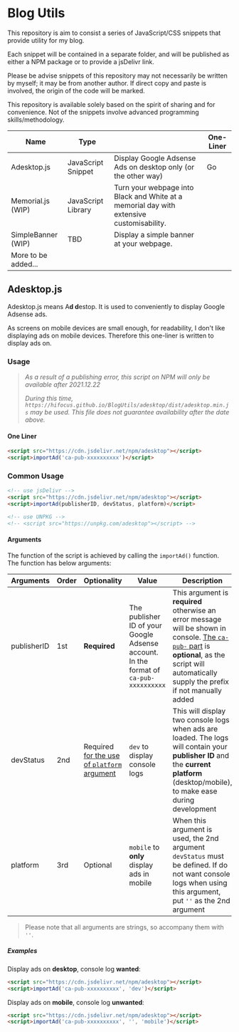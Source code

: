 # Blog Utils

This repository is aim to consist a series of JavaScript/CSS snippets that provide utility for my blog.

Each snippet will be contained in a separate folder, and will be published as either a NPM package or to provide a jsDelivr link.

Please be advise snippets of this repository may not necessarily be written by myself; it may be from another author. If direct copy and paste is involved, the origin of the code will be marked. 

This repository is available solely based on the spirit of sharing and for convenience. Not of the snippets involve advanced programming skills/methodology.

| Name                | Type               |                                                              | One-Liner |
| ------------------- | ------------------ | ------------------------------------------------------------ | --------- |
| Adesktop.js         | JavaScript Snippet | Display Google Adsense Ads on desktop only (or the other way) | Go        |
| Memorial.js (WIP)   | JavaScript Library | Turn your webpage into Black and White at a memorial day with extensive customisability. |           |
| SimpleBanner (WIP)  | TBD                | Display a simple banner at your webpage.                     |           |
| More to be added... |                    |                                                              |           |

## Adesktop.js

Adesktop.js means A**d d**estop. It is used to conveniently to display Google Adsense ads.

As screens on mobile devices are small enough, for readability, I don't like displaying ads on mobile devices. Therefore this one-liner is written to display ads on.

### Usage

> *As a result of a publishing error, this script on NPM will only be available after 2021.12.22*
>
> *During this time, `https://hifocus.github.io/BlogUtils/adesktop/dist/adesktop.min.js` may be used. This file does not guarantee availability after the date above.*

#### One Liner

```html
<script src="https://cdn.jsdelivr.net/npm/adesktop"></script>
<script>importAd('ca-pub-xxxxxxxxxx')</script>
```

### Common Usage

```html
<!-- use jsDelivr -->
<script src="https://cdn.jsdelivr.net/npm/adesktop"></script>
<script>importAd(publisherID, devStatus, platform)</script>

<!-- use UNPKG -->
<!-- <script src="https://unpkg.com/adesktop"></script> -->
```
#### Arguments

The function of the script is achieved by calling the `importAd()` function. The function has below arguments:

| Arguments   | Order | Optionality                                        | Value                                                        | Description                                                  |
| ----------- | ----- | -------------------------------------------------- | ------------------------------------------------------------ | ------------------------------------------------------------ |
| publisherID | 1st   | **Required**                                       | The publisher ID of your Google Adsense account. In the format of `ca-pub-xxxxxxxxxx` | This argument is **required** otherwise an error message will be shown in console. <u>The `ca-pub-` part</u> is **optional**, as the script will automatically supply the prefix if not manually added |
| devStatus   | 2nd   | Required <u>for the use of `platform` argument</u> | `dev` to display console logs                                | This will display two console logs when ads are loaded. The logs will contain your **publisher ID** and the **current platform** (desktop/mobile), to make ease during development |
| platform    | 3rd   | Optional                                           | `mobile` to **only** display ads in mobile                   | When this argument is used, the 2nd argument `devStatus` must be defined. If do not want console logs when using this argument, put `''` as the 2nd argument |

> Please note that all arguments are strings, so accompany them with `''`.

##### Examples

Display ads on **desktop**, console log **wanted**:

```html
<script src="https://cdn.jsdelivr.net/npm/adesktop"></script>
<script>importAd('ca-pub-xxxxxxxxxx', 'dev')</script>
```

Display ads on **mobile**, console log **unwanted**:

```html
<script src="https://cdn.jsdelivr.net/npm/adesktop"></script>
<script>importAd('ca-pub-xxxxxxxxxx', '', 'mobile')</script>
```
